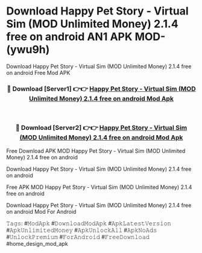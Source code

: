 # Download Happy Pet Story - Virtual Sim (MOD Unlimited Money) 2.1.4 free on android AN1 APK MOD- (ywu9h)
Download Happy Pet Story - Virtual Sim (MOD Unlimited Money) 2.1.4 free on android Free Mod APK

<div align="center">
<h3>🔴 Download [Server1] 👉👉 <a href="https://apk-comot.site?title=Happy_Pet_Story_-_Virtual_Sim_(MOD_Unlimited_Money)_2.1.4_free_on_android">Happy Pet Story - Virtual Sim (MOD Unlimited Money) 2.1.4 free on android Mod Apk</a></h3><br>

<h3>🔴 Download [Server2] 👉👉 <a href="https://apk-comot.site?title=Happy_Pet_Story_-_Virtual_Sim_(MOD_Unlimited_Money)_2.1.4_free_on_android">Happy Pet Story - Virtual Sim (MOD Unlimited Money) 2.1.4 free on android Mod Apk</a></h3>
</div>


Free Download APK MOD Happy Pet Story - Virtual Sim (MOD Unlimited Money) 2.1.4 free on android

Download Happy Pet Story - Virtual Sim (MOD Unlimited Money) 2.1.4 free on android 

Free APK MOD Happy Pet Story - Virtual Sim (MOD Unlimited Money) 2.1.4 free on android 

Download Happy Pet Story - Virtual Sim (MOD Unlimited Money) 2.1.4 free on android Mod For Android

𝚃𝚊𝚐𝚜: #𝙼𝚘𝚍𝙰𝚙𝚔 #𝙳𝚘𝚠𝚗𝚕𝚘𝚊𝚍𝙼𝚘𝚍𝙰𝚙𝚔 #𝙰𝚙𝚔𝙻𝚊𝚝𝚎𝚜𝚝𝚅𝚎𝚛𝚜𝚒𝚘𝚗 #𝙰𝚙𝚔𝚄𝚗𝚕𝚒𝚖𝚒𝚝𝚎𝚍𝙼𝚘𝚗𝚎𝚢 #𝙰𝚙𝚔𝚄𝚗𝚕𝚘𝚌𝚔𝙰𝚕𝚕 #𝙰𝚙𝚔𝙽𝚘𝙰𝚍𝚜 #𝚄𝚗𝚕𝚘𝚌𝚔𝙿𝚛𝚎𝚖𝚒𝚞𝚖 #𝙵𝚘𝚛𝙰𝚗𝚍𝚛𝚘𝚒𝚍 #𝙵𝚛𝚎𝚎𝙳𝚘𝚠𝚗𝚕𝚘𝚊𝚍 #home_design_mod_apk